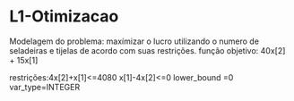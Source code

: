 # L1-Otimizacao
Modelagem do problema: maxímizar o lucro utilizando o numero de seladeiras e tijelas de acordo com suas restrições.
função objetivo: 40x[2] + 15x[1]

restrições:4x[2]+x[1]<=4080
            x[1]-4x[2]<=0
            lower_bound =0
            var_type=INTEGER
              
